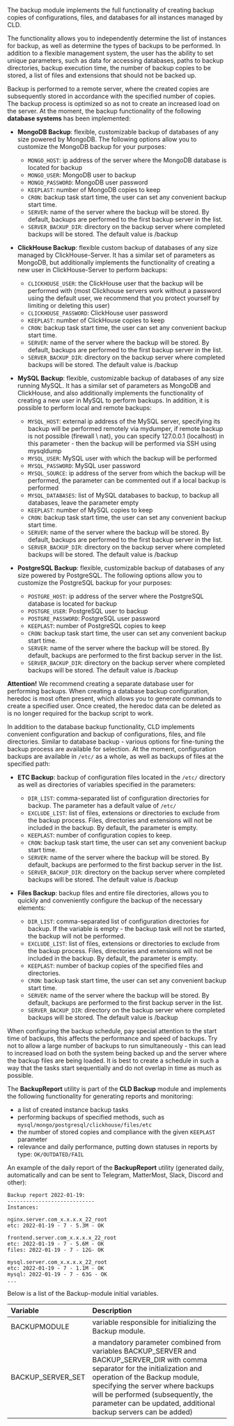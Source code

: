   The backup module implements the full functionality of creating backup copies of configurations, files, and databases for all instances managed by CLD. 

  The functionality allows you to independently determine the list of instances for backup, as well as determine the types of backups to be performed. In addition to a flexible management system, the user has the ability to set unique parameters, such as data for accessing databases, paths to backup directories, backup execution time, the number of backup copies to be stored, a list of files and extensions that should not be backed up.

  Backup is performed to a remote server, where the created copies are subsequently stored in accordance with the specified number of copies.
  The backup process is optimized so as not to create an increased load on the server.
  At the moment, the backup functionality of the following **database systems** has been implemented:
+ **MongoDB Backup**: flexible, customizable backup of databases of any size powered by MongoDB. The following options allow you to customize the MongoDB backup for your purposes:
  - `MONGO_HOST`: ip address of the server where the MongoDB database is located for backup
  - `MONGO_USER`: MongoDB user to backup
  - `MONGO_PASSWORD`: MongoDB user password
  - `KEEPLAST`: number of MongoDB copies to keep
  - `CRON`: backup task start time, the user can set any convenient backup start time.
  - `SERVER`: name of the server where the backup will be stored. By default, backups are performed to the first backup server in the list.
  - `SERVER_BACKUP_DIR`: directory on the backup server where completed backups will be stored. The default value is /backup

+ **ClickHouse Backup**: flexible custom backup of databases of any size managed by ClickHouse-Server. It has a similar set of parameters as MongoDB, but additionally implements the functionality of creating a new user in ClickHouse-Server to perform backups:
  - `CLICKHOUSE_USER`: the ClickHouse user that the backup will be performed with (most Clickhouse servers work without a password using the default user, we recommend that you protect yourself by limiting or deleting this user)
  - `CLICKHOUSE_PASSWORD`: ClickHouse user password
  - `KEEPLAST`: number of ClickHouse copies to keep
  - `CRON`: backup task start time, the user can set any convenient backup start time.
  - `SERVER`: name of the server where the backup will be stored. By default, backups are performed to the first backup server in the list.
  - `SERVER_BACKUP_DIR`: directory on the backup server where completed backups will be stored. The default value is /backup

+ **MySQL Backup**: flexible, customizable backup of databases of any size running MySQL. It has a similar set of parameters as MongoDB and ClickHouse, and also additionally implements the functionality of creating a new user in MySQL to perform backups. In addition, it is possible to perform local and remote backups:
  - `MYSQL_HOST`: external ip address of the MySQL server, specifying its backup will be performed remotely via mydumper, if remote backup is not possible (firewall \ nat), you can specify 127.0.0.1 (localhost) in this parameter - then the backup will be performed via SSH using mysqldump
  - `MYSQL_USER`: MySQL user with which the backup will be performed
  - `MYSQL_PASSWORD`: MySQL user password
  - `MYSQL_SOURCE`: ip address of the server from which the backup will be performed, the parameter can be commented out if a local backup is performed
  - `MYSQL_DATABASES`: list of MySQL databases to backup, to backup all databases, leave the parameter empty
  - `KEEPLAST`: number of MySQL copies to keep
  - `CRON`: backup task start time, the user can set any convenient backup start time.
  - `SERVER`: name of the server where the backup will be stored. By default, backups are performed to the first backup server in the list.
  - `SERVER_BACKUP_DIR`: directory on the backup server where completed backups will be stored. The default value is /backup

+ **PostgreSQL Backup**: flexible, customizable backup of databases of any size powered by PostgreSQL. The following options allow you to customize the PostgreSQL backup for your purposes:
  - `POSTGRE_HOST`: ip address of the server where the PostgreSQL database is located for backup
  - `POSTGRE_USER`: PostgreSQL user to backup
  - `POSTGRE_PASSWORD`: PostgreSQL user password
  - `KEEPLAST`: number of PostgreSQL copies to keep
  - `CRON`: backup task start time, the user can set any convenient backup start time.
  - `SERVER`: name of the server where the backup will be stored. By default, backups are performed to the first backup server in the list.
  - `SERVER_BACKUP_DIR`: directory on the backup server where completed backups will be stored. The default value is /backup

**Attention!** We recommend creating a separate database user for performing backups.
When creating a database backup configuration, heredoc is most often present, which allows you to generate commands to create a specified user. Once created, the heredoc data can be deleted as is no longer required for the backup script to work.

In addition to the database backup functionality, CLD implements convenient configuration and backup of configurations, files, and file directories. Similar to database backup - various options for fine-tuning the backup process are available for selection.
At the moment, configuration backups are available in `/etc/` as a whole, as well as backups of files at the specified path:

+ **ETC Backup**: backup of configuration files located in the `/etc/` directory as well as directories of variables specified in the parameters:
  - `DIR_LIST`: comma-separated list of configuration directories for backup. The parameter has a default value of `/etc/`
  - `EXCLUDE_LIST`: list of files, extensions or directories to exclude from the backup process. Files, directories and extensions will not be included in the backup. By default, the parameter is empty.
  - `KEEPLAST`: number of configuration copies to keep.
  - `CRON`: backup task start time, the user can set any convenient backup start time.
  - `SERVER`: name of the server where the backup will be stored. By default, backups are performed to the first backup server in the list.
  - `SERVER_BACKUP_DIR`: directory on the backup server where completed backups will be stored. The default value is /backup

+ **Files Backup**: backup files and entire file directories, allows you to quickly and conveniently configure the backup of the necessary elements:
  - `DIR_LIST`: comma-separated list of configuration directories for backup. If the variable is empty - the backup task will not be started, the backup will not be performed.
  - `EXCLUDE_LIST`: list of files, extensions or directories to exclude from the backup process. Files, directories and extensions will not be included in the backup. By default, the parameter is empty.
  - `KEEPLAST`: number of backup copies of the specified files and directories.
  - `CRON`: backup task start time, the user can set any convenient backup start time.
  - `SERVER`: name of the server where the backup will be stored. By default, backups are performed to the first backup server in the list.
  - `SERVER_BACKUP_DIR`: directory on the backup server where completed backups will be stored. The default value is /backup

When configuring the backup schedule, pay special attention to the start time of backups, this affects the performance and speed of backups. Try not to allow a large number of backups to run simultaneously - this can lead to increased load on both the system being backed up and the server where the backup files are being loaded.
It is best to create a schedule in such a way that the tasks start sequentially and do not overlap in time as much as possible.

The **BackupReport** utility is part of the **CLD Backup** module and implements the following functionality for generating reports and monitoring:
  - a list of created instance backup tasks
  - performing backups of specified methods, such as `mysql/mongo/postgresql/clickhouse/files/etc`
  - the number of stored copies and compliance with the given `KEEPLAST` parameter
  - relevance and daily performance, putting down statuses in reports by type: `OK/OUTDATED/FAIL`

An example of the daily report of the **BackupReport** utility (generated daily, automatically and can be sent to Telegram, MatterMost, Slack, Discord and other):
```
Backup report 2022-01-19:
----------------------------
Instances:

nginx.server.com_x.x.x.x_22_root
etc: 2022-01-19 - 7 - 5.3M - OK

frontend.server.com_x.x.x.x_22_root
etc: 2022-01-19 - 7 - 5.6M - OK
files: 2022-01-19 - 7 - 12G- OK

mysql.server.com_x.x.x.x_22_root
etc: 2022-01-19 - 7 - 1.1M - OK
mysql: 2022-01-19 - 7 - 63G - OK
...
```


Below is a list of the Backup-module initial variables.

| Variable | Description |
| :------- | :----------- |
| BACKUPMODULE | variable responsible for initializing the Backup module. |
| BACKUP_SERVER_SET | a mandatory parameter combined from variables BACKUP_SERVER and BACKUP_SERVER_DIR with comma separator for the initialization and operation of the Backup module, specifying the server where backups will be performed (subsequently, the parameter can be updated, additional backup servers can be added) |

